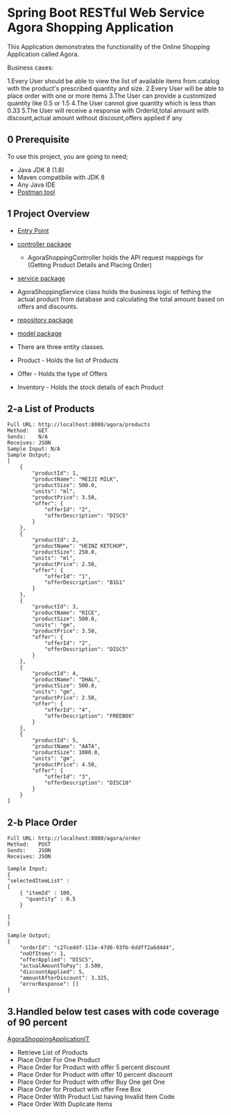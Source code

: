 Spring Boot RESTful Web Service Agora Shopping Application
===========================================================

This Application demonstrates the functionality of the Online Shopping Application called Agora.

Business cases:

1.Every User should be able to view the list of available items from catalog with the product's prescribed quantity
and size.
2.Every User will be able to place order with one or more items
3.The User can provide a customized quantity like 0.5 or 1.5
4.The User cannot give quantity which is less than 0.33
5.The User will receive a response with OrderId,total amount with discount,actual amount without discount,offers applied if any

 0 Prerequisite 
----------------------------
To use this project, you are going to need;

- Java JDK 8 (1.8)
- Maven compatibile with JDK 8
- Any Java IDE
- [Postman tool](https://www.getpostman.com/)


 1 Project Overview
-------------------
- [Entry Point](https://github.com/Ragavishalini1/AgoraShoppingApplicationRepo/blob/master/src/main/java/com/agora/api/AgoraShoppingApplication.java)

- [controller package](https://github.com/Ragavishalini1/AgoraShoppingApplicationRepo/tree/master/src/main/java/com/agora/api/controller)

   - AgoraShoppingController holds the API request mappings for (Getting Product Details and Placing Order)

- [service package](https://github.com/Ragavishalini1/AgoraShoppingApplicationRepo/tree/master/src/main/java/com/agora/api/service)

- AgoraShoppingService class holds the business logic of fething the actual product from database and calculating the total amount based on offers and discounts.

- [repository package](https://github.com/Ragavishalini1/AgoraShoppingApplicationRepo/tree/master/src/main/java/com/agora/api/data)

- [model package](https://github.com/Ragavishalini1/AgoraShoppingApplicationRepo/tree/master/src/main/java/com/agora/api/model)

- There are three entity classes.
- Product - Holds the list of Products
- Offer - Holds the type of Offers
- Inventory - Holds the stock details of each Product


 
2-a List of Products
---------
```
Full URL: http://localhost:8080/agora/products
Method:   GET
Sends:    N/A
Receives: JSON
Sample Input: N/A
Sample Output;
[
    {
        "productId": 1,
        "productName": "MEIJI MILK",
        "productSize": 500.0,
        "units": "ml",
        "productPrice": 3.50,
        "offer": {
            "offerId": "2",
            "offerDescription": "DISC5"
        }
    },
    {
        "productId": 2,
        "productName": "HEINZ KETCHUP",
        "productSize": 250.0,
        "units": "ml",
        "productPrice": 2.50,
        "offer": {
            "offerId": "1",
            "offerDescription": "B1G1"
        }
    },
    {
        "productId": 3,
        "productName": "RICE",
        "productSize": 500.0,
        "units": "gm",
        "productPrice": 3.50,
        "offer": {
            "offerId": "2",
            "offerDescription": "DISC5"
        }
    },
    {
        "productId": 4,
        "productName": "DHAL",
        "productSize": 500.0,
        "units": "gm",
        "productPrice": 2.50,
        "offer": {
            "offerId": "4",
            "offerDescription": "FREEBOX"
        }
    },
    {
        "productId": 5,
        "productName": "AATA",
        "productSize": 1000.0,
        "units": "gm",
        "productPrice": 4.50,
        "offer": {
            "offerId": "3",
            "offerDescription": "DISC10"
        }
    }
]
```

 2-b Place Order
----------------
```
Full URL: http://localhost:8080/agora/order
Method:   POST
Sends:    JSON
Receives: JSON

Sample Input;
{
"selectedItemList" : 
[
	{ "itemId" : 100,
	  "quantity" : 0.5
	}

]
}

Sample Output;
{
    "orderId": "c27ceddf-111e-47d6-93fb-6ddff2a6d4d4",
    "noOfItems": 1,
    "offerApplied": "DISC5",
    "actualAmountToPay": 3.500,
    "discountApplied": 5,
    "amountAfterDiscount": 3.325,
    "errorResponse": []
}
```
 3.Handled below test cases with code coverage of 90 percent
--------------------------------------------------------------------------------
[AgoraShoppingApplicationIT](https://github.com/Ragavishalini1/AgoraShoppingApplicationMaster/tree/master/src/main/java/com/agora/api/service)
- Retrieve List of Products
-  Place Order For One Product
-  Place Order for Product with offer 5 percent discount
-  Place Order for Product with offer 10 percent discount
-  Place Order for Product with offer Buy One get One
-  Place Order for Product with offer Free Box
-  Place Order With Product List having Invalid Item Code
-  Place Order With Duplicate Items



